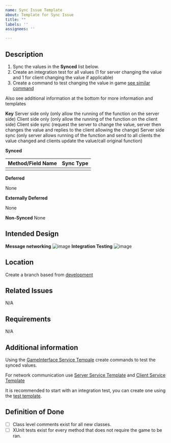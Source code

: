 ```yaml
---
name: Sync Issue Template
about: Template for Sync Issue
title: ""
labels: ''
assignees: ''

---
```

## Description

1. Sync the values in the **Synced** list below.
2. Create an integration test for all values (1 for server changing the value and 1 for client changing the value if applicable)
3. Create a command to test changing the value in game [see similar command](https://github.com/Bannerlord-Coop-Team/BannerlordCoop/blob/development/source/GameInterface/Services/Towns/Commands/TownDebugCommand.cs#L455)

Also see additional information at the bottom for more information and templates

<!-- Describe why this issue is needed. -->
**Key**
Server side only (only allow the running of the function on the server side)
Client side only (only allow the running of the function on the client side)
Client side sync (request the server to change the value, server then changes the value and replies to the client allowing the change)
Server side sync (only server allows running of the function and send to all clients the value changed and clients update the value/call original function)

**Synced**
<!-- Add all method/fields below -->
| Method/Field Name | Sync Type |
|:-----------------:|:---------:|
|                   |           |

**Deferred**
<!-- Add deffered (covered by a field in the Synced table) --->
None

**Externally Deferred**
<!-- Add externally deffered (covered by a different sync) --->
None

**Non-Synced**
None

## Intended Design
<!-- Provide any relevant design documents, create any if complexity requires. -->
**Message networking**
![image](https://github.com/Bannerlord-Coop-Team/BannerlordCoop/assets/15619189/48f5f821-8e8f-46cd-8d73-4c2547755aea)
**Integration Testing**
![image](https://github.com/Bannerlord-Coop-Team/BannerlordCoop/assets/15619189/0e57923e-3af7-403a-aac3-aece50d7acb1)
## Location
<!-- Add where changes for this issue will exist. -->
<!-- Add any related files here. -->
Create a branch based from [development](https://github.com/Bannerlord-Coop-Team/BannerlordCoop)

## Related Issues
<!-- Add any related issues here (Child of #EPIC/ Blocked by #SOMETHING). -->
N/A

## Requirements
<!-- Add testable requirements if needed. -->
N/A

## Additional information
<!-- Add all information that might be useful while working on this issue here. (e.g. places in the code to look at) -->
Using the [GameInterface Service Tempale](https://github.com/Bannerlord-Coop-Team/BannerlordCoop/tree/development/source/GameInterface/Services/Template) create commands to test the synced values.

For network communication use [Server Service Template](https://github.com/Bannerlord-Coop-Team/BannerlordCoop/tree/development/source/Coop.Core/Server/Services/Template) and [Client Service Template](https://github.com/Bannerlord-Coop-Team/BannerlordCoop/tree/development/source/Coop.Core/Client/Services/Template)

It is recommended to start with an integration test, you can create one using the [test template](https://github.com/Bannerlord-Coop-Team/BannerlordCoop/tree/development/source/Coop.IntegrationTests/Template).

## Definition of Done
- [ ] Class level comments exist for all new classes.
- [ ] XUnit tests exist for every method that does not require the game to be ran.
<!-- Create more required items as needed. -->
